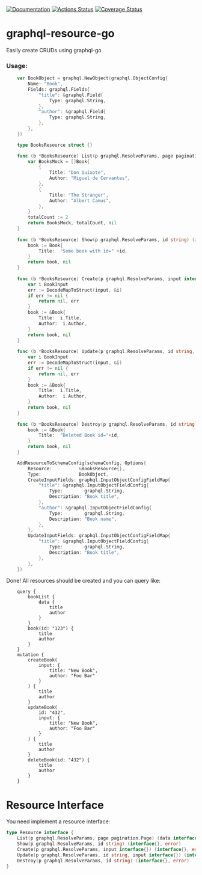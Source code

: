 [![Documentation](https://godoc.org/github.com/carlosstrand/graphql-resource-go?status.svg)](http://godoc.org/github.com/carlosstrand/graphql-resource-go)
[![Actions Status](https://github.com/carlosstrand/graphql-resource-go/workflows/Go/badge.svg)](https://github.com/carlosstrand/graphql-resource-go/actions)
[![Coverage Status](https://coveralls.io/repos/github/carlosstrand/graphql-resource-go/badge.svg?branch=master)](https://coveralls.io/github/carlosstrand/graphql-resource-go?branch=master)

# graphql-resource-go

Easily create CRUDs using graphql-go

### Usage:

```go
    var BookObject = graphql.NewObject(graphql.ObjectConfig{
        Name: "Book",
        Fields: graphql.Fields{
            "title": &graphql.Field{
                Type: graphql.String,
            },
            "author": &graphql.Field{
                Type: graphql.String,
            },
        },
    })

    type BooksResource struct {}

    func (b *BooksResource) List(p graphql.ResolveParams, page pagination.Page) (data interface{}, count int, err error) {
        var BooksMock = []Book{
            {
                Title: "Don Quixote",
                Author: "Miguel de Cervantes",
            },
            {
                Title: "The Stranger",
                Author: "Albert Camus",
            },
        }
        totalCount := 2
        return BooksMock, totalCount, nil
    }
    
    func (b *BooksResource) Show(p graphql.ResolveParams, id string) (interface{}, error) {
        book := Book{
            Title:  "Some book with id=" +id,
        }
        return book, nil
    }
    
    func (b *BooksResource) Create(p graphql.ResolveParams, input interface{}) (interface{}, error) {
        var i BookInput
        err := DecodeMapToStruct(input, &i)
        if err != nil {
            return nil, err
        }
        book := &Book{
            Title:  i.Title,
            Author:  i.Author,
        }
        return book, nil
    }
    
    func (b *BooksResource) Update(p graphql.ResolveParams, id string, input interface{}) (interface{}, error) {
        var i BookInput
        err := DecodeMapToStruct(input, &i)
        if err != nil {
            return nil, err
        }
        book := &Book{
            Title:  i.Title,
            Author:  i.Author,
        }
        return book, nil
    }
    
    func (b *BooksResource) Destroy(p graphql.ResolveParams, id string) (interface{}, error) {
        book := &Book{
            Title:  "Deleted Book id="+id,
        }
        return book, nil
    }

    AddResourceToSchemaConfig(schemaConfig, Options{
        Resource:          &BooksResource{},
        Type:              BookObject,
        CreateInputFields: graphql.InputObjectConfigFieldMap{
            "title": &graphql.InputObjectFieldConfig{
                Type:        graphql.String,
                Description: "Book title",
            },
            "author": &graphql.InputObjectFieldConfig{
                Type:        graphql.String,
                Description: "Book name",
            },
        },
        UpdateInputFields: graphql.InputObjectConfigFieldMap{
            "title": &graphql.InputObjectFieldConfig{
                Type:        graphql.String,
                Description: "Book title",
            },
        },
    })
```

Done! All resources should be created and you can query like:

```gql
    query {
        bookList {
            data {
                title
                author
            }
        }
        book(id: "123") {
            title
            author
        }
    }
    mutation {
        createBook(
            input: {
                title: "New Book",
                author: "Foo Bar"
            }
        ) {
            title
            author
        }
        updateBook(
            id: "432",
            input: {
                title: "New Book",
                author: "Foo Bar"
            }
        ) {
            title
            author
        }
        deleteBook(id: "432") {
            title
            author
        }
    }
```


# Resource Interface

You need implement a resource interface:

```go
type Resource interface {
    List(p graphql.ResolveParams, page pagination.Page) (data interface{}, count int, err error)
    Show(p graphql.ResolveParams, id string) (interface{}, error)
    Create(p graphql.ResolveParams, input interface{}) (interface{}, error)
    Update(p graphql.ResolveParams, id string, input interface{}) (interface{}, error)
    Destroy(p graphql.ResolveParams, id string) (interface{}, error)
}
```